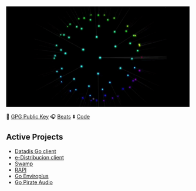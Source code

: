 ![](https://github.com/rubiojr/rubiojr/raw/master/img/mono4loop.gif)

🔑 [GPG Public Key](https://github.com/rubiojr.gpg) 🎧 [Beats](https://www.instagram.com/p/CEoSON2DeWq/) ⬇️  [Code](https://github.com/rubiojr)

## Active Projects

* [Datadis Go client](https://github.com/rubiojr/go-datadis)
* [e-Distribucion client](https://github.com/rubiojr/go-edistribucion)
* [Swamp](https://github.com/swampapp/swamp)
* [RAPI](https://github.com/rubiojr/rapi)
* [Go Enviroplus](https://github.com/rubiojr/go-enviroplus)
* [Go Pirate Audio](https://github.com/rubiojr/go-pirateaudio)
